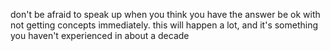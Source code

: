 don't be afraid to speak up when you think you have the answer
be ok with not getting concepts immediately.  this will happen a lot, and it's something you haven't experienced in about a decade
